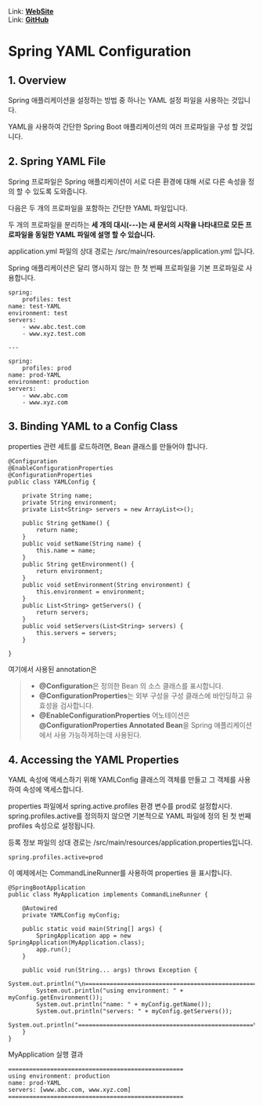 Link: [**WebSite**](https://www.baeldung.com/spring-yaml) <br/>
Link: [**GitHub**](https://github.com/eugenp/tutorials/tree/master/spring-core)

Spring YAML Configuration
=========================

## 1. Overview

Spring 애플리케이션을 설정하는 방법 중 하나는 YAML 설정 파일을 사용하는 것입니다.

YAML을 사용하여 간단한 Spring Boot 애플리케이션의 여러 프로파일을 구성 할 것입니다.

## 2. Spring YAML File

Spring 프로파일은 Spring 애플리케이션이 서로 다른 환경에 대해 서로 다른 속성을 정의 할 수 있도록 도와줍니다.

다음은 두 개의 프로파일을 포함하는 간단한 YAML 파일입니다. 

두 개의 프로파일을 분리하는 **세 개의 대시(---)는 새 문서의 시작을 나타내므로 모든 프로파일을 동일한 YAML 파일에 설명 할 수 있습니다.**

application.yml 파일의 상대 경로는 /src/main/resources/application.yml 입니다.

Spring 애플리케이션은 달리 명시하지 않는 한 첫 번째 프로파일을 기본 프로파일로 사용합니다.

```````````````````````````
spring:
    profiles: test
name: test-YAML
environment: test
servers:
    - www.abc.test.com
    - www.xyz.test.com
    
---

spring:
    profiles: prod
name: prod-YAML
environment: production
servers:
    - www.abc.com
    - www.xyz.com
```````````````````````````

## 3. Binding YAML to a Config Class

properties 관련 세트를 로드하려면, Bean 클래스를 만들어야 합니다.

```````````````````````````````````````````````````````````
@Configuration
@EnableConfigurationProperties
@ConfigurationProperties
public class YAMLConfig {
  
    private String name;
    private String environment;
    private List<String> servers = new ArrayList<>();
    
	public String getName() {
		return name;
	}
	public void setName(String name) {
		this.name = name;
	}
	public String getEnvironment() {
		return environment;
	}
	public void setEnvironment(String environment) {
		this.environment = environment;
	}
	public List<String> getServers() {
		return servers;
	}
	public void setServers(List<String> servers) {
		this.servers = servers;
	}
    
}
```````````````````````````````````````````````````````````

여기에서 사용된 annotation은 

>* **@Configuration**은 정의한 Bean 의 소스 클래스를 표시합니다.
>* **@ConfigurationProperties**는 외부 구성을 구성 클래스에 바인딩하고 유효성을 검사합니다.
>* **@EnableConfigurationProperties** 어노테이션은 **@ConfigurationProperties Annotated Bean**을 Spring 애플리케이션에서 사용 가능하게하는데 사용된다.

## 4. Accessing the YAML Properties

YAML 속성에 액세스하기 위해 YAMLConfig 클래스의 객체를 만들고 그 객체를 사용하여 속성에 액세스합니다.

properties 파일에서 spring.active.profiles 환경 변수를 prod로 설정합시다. spring.profiles.active를 정의하지 않으면 기본적으로 YAML 파일에 정의 된 첫 번째 profiles 속성으로 설정됩니다.

등록 정보 파일의 상대 경로는 /src/main/resources/application.properties입니다.

`````````````````````````````````
spring.profiles.active=prod
`````````````````````````````````

이 예제에서는 CommandLineRunner를 사용하여 properties 을 표시합니다.

```````````````````````````````````````````````````````````````````````````````````````
@SpringBootApplication
public class MyApplication implements CommandLineRunner {
 
    @Autowired
    private YAMLConfig myConfig;
 
    public static void main(String[] args) {
        SpringApplication app = new SpringApplication(MyApplication.class);
        app.run();
    }
 
    public void run(String... args) throws Exception {
    	System.out.println("\n==================================================");
        System.out.println("using environment: " + myConfig.getEnvironment());
        System.out.println("name: " + myConfig.getName());
        System.out.println("servers: " + myConfig.getServers());
        System.out.println("==================================================\n");
    }
}
```````````````````````````````````````````````````````````````````````````````````````

MyApplication 실행 결과

```````````````````````````````````````````````````
==================================================
using environment: production
name: prod-YAML
servers: [www.abc.com, www.xyz.com]
==================================================
```````````````````````````````````````````````````

